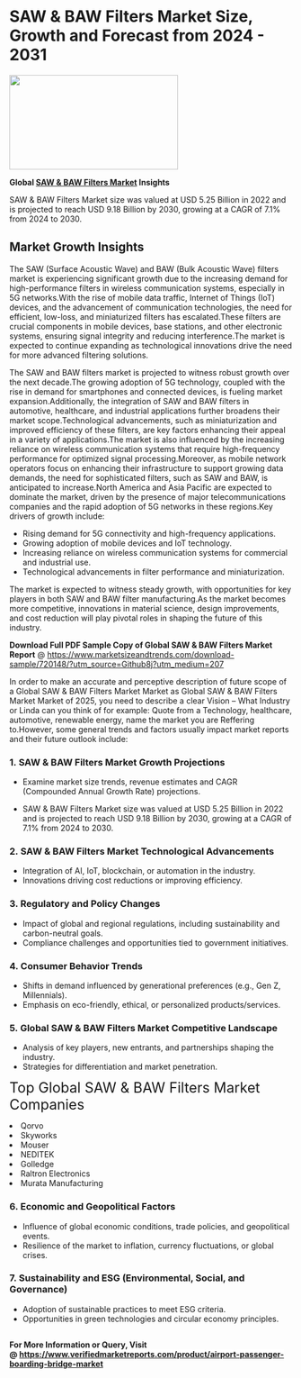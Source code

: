 <H1>SAW & BAW Filters Market Size, Growth and Forecast from 2024 - 2031</H1><img class="aligncenter size-medium wp-image-584254" src="https://thirdeyenews.in/wp-content/uploads/2024/09/Global-Market-Research-300x168.jpeg" alt="" width="300" height="168" /><p><strong>Global&nbsp;<a href="https://www.marketsizeandtrends.com/download-sample/720148/?utm_source=Github8j?utm_medium=207">SAW & BAW Filters Market</a> Insights</strong></p><p>SAW & BAW Filters Market size was valued at USD 5.25 Billion in 2022 and is projected to reach USD 9.18 Billion by 2030, growing at a CAGR of 7.1% from 2024 to 2030.</p><p><h2>Market Growth Insights</h2> <p>The SAW (Surface Acoustic Wave) and BAW (Bulk Acoustic Wave) filters market is experiencing significant growth due to the increasing demand for high-performance filters in wireless communication systems, especially in 5G networks.With the rise of mobile data traffic, Internet of Things (IoT) devices, and the advancement of communication technologies, the need for efficient, low-loss, and miniaturized filters has escalated.These filters are crucial components in mobile devices, base stations, and other electronic systems, ensuring signal integrity and reducing interference.The market is expected to continue expanding as technological innovations drive the need for more advanced filtering solutions.</p> <p>The SAW and BAW filters market is projected to witness robust growth over the next decade.The growing adoption of 5G technology, coupled with the rise in demand for smartphones and connected devices, is fueling market expansion.Additionally, the integration of SAW and BAW filters in automotive, healthcare, and industrial applications further broadens their market scope.Technological advancements, such as miniaturization and improved efficiency of these filters, are key factors enhancing their appeal in a variety of applications.The market is also influenced by the increasing reliance on wireless communication systems that require high-frequency performance for optimized signal processing.Moreover, as mobile network operators focus on enhancing their infrastructure to support growing data demands, the need for sophisticated filters, such as SAW and BAW, is anticipated to increase.North America and Asia Pacific are expected to dominate the market, driven by the presence of major telecommunications companies and the rapid adoption of 5G networks in these regions.Key drivers of growth include: <ul> <li>Rising demand for 5G connectivity and high-frequency applications.</li> <li>Growing adoption of mobile devices and IoT technology.</li> <li>Increasing reliance on wireless communication systems for commercial and industrial use.</li> <li>Technological advancements in filter performance and miniaturization.</li> </ul> <p>The market is expected to witness steady growth, with opportunities for key players in both SAW and BAW filter manufacturing.As the market becomes more competitive, innovations in material science, design improvements, and cost reduction will play pivotal roles in shaping the future of this industry.</p> <p><span class=""><strong>Download Full PDF Sample Copy of Global SAW & BAW Filters Market Report</strong> @ <a href="https://www.marketsizeandtrends.com/download-sample/720148/?utm_source=Github8j?utm_medium=207" target="_blank">https://www.marketsizeandtrends.com/download-sample/720148/?utm_source=Github8j?utm_medium=207</a></span></p><p>In order to make an accurate and perceptive description of future scope of a Global&nbsp;SAW & BAW Filters Market Market as Global&nbsp;SAW & BAW Filters Market Market of 2025, you need to describe a clear Vision &ndash; What Industry or Linda can you think of for example: Quote from a Technology, healthcare, automotive, renewable energy, name the market you are Reffering to.However, some general trends and factors usually impact market reports and their future outlook include:</p><h3>1.&nbsp;<strong>SAW & BAW Filters Market Growth Projections</strong></h3><ul><li>Examine market size trends, revenue estimates and CAGR (Compounded Annual Growth Rate) projections.</li><li><p>SAW & BAW Filters Market size was valued at USD 5.25 Billion in 2022 and is projected to reach USD 9.18 Billion by 2030, growing at a CAGR of 7.1% from 2024 to 2030.</p></li></ul><h3>2.&nbsp;<strong>SAW & BAW Filters Market Technological Advancements</strong></h3><ul><li>Integration of AI, IoT, blockchain, or automation in the industry.</li><li>Innovations driving cost reductions or improving efficiency.</li></ul><h3>3.&nbsp;<strong>Regulatory and Policy Changes</strong></h3><ul><li>Impact of global and regional regulations, including sustainability and carbon-neutral goals.</li><li>Compliance challenges and opportunities tied to government initiatives.</li></ul><h3>4.&nbsp;<strong>Consumer Behavior Trends</strong></h3><ul><li>Shifts in demand influenced by generational preferences (e.g., Gen Z, Millennials).</li><li>Emphasis on eco-friendly, ethical, or personalized products/services.</li></ul><h3>5.&nbsp;<strong>Global SAW & BAW Filters Market Competitive Landscape</strong></h3><ul><li>Analysis of key players, new entrants, and partnerships shaping the industry.</li><li>Strategies for differentiation and market penetration.</li></ul><p data-pm-slice="1 1 []"><span style="color: inherit; font-family: inherit; font-size: 25px;">Top Global SAW & BAW Filters Market Companies</span></p><div class="" data-test-id=""><p><li>Qorvo</li><li> Skyworks</li><li> Mouser</li><li> NEDITEK</li><li> Golledge</li><li> Raltron Electronics</li><li> Murata Manufacturing</li></p></div><h3>6.&nbsp;<strong>Economic and Geopolitical Factors</strong></h3><ul><li>Influence of global economic conditions, trade policies, and geopolitical events.</li><li>Resilience of the market to inflation, currency fluctuations, or global crises.</li></ul><h3>7.&nbsp;<strong>Sustainability and ESG (Environmental, Social, and Governance)</strong></h3><ul><li>Adoption of sustainable practices to meet ESG criteria.</li><li>Opportunities in green technologies and circular economy principles.</li></ul><h2><strong style="font-size: 14px;">For More Information or Query, Visit @&nbsp;</strong><a style="background-color: #ffffff; font-size: 14px;" href="https://www.marketsizeandtrends.com/report/saw-and-baw-filters-market/" target="_blank">https://www.verifiedmarketreports.com/product/airport-passenger-boarding-bridge-market</a></h2>